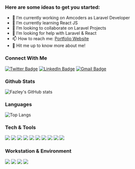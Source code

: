 ### Here are some ideas to get you started: 

- 🔭 I’m currently working on Amcoders as Laravel Developer
- 🌱 I’m currently learning React JS
- 👯 I’m looking to collaborate on Laravel Projects
- 🤔 I’m looking for help with Laravel & React
- 📫 How to reach me: [Portfolio Website](https://fazleyrabbi.me)
- 👋 Hit me up to know more about me! 


### Connect With Me
[![Twitter Badge](https://img.shields.io/badge/Twitter-1DA1F2?style=for-the-badge&logo=twitter&logoColor=white)](https://twitter.com/fazley__rabby)
[![LinkedIn Badge](https://img.shields.io/badge/LinkedIn-0077B5?style=for-the-badge&logo=linkedin&logoColor=white)](https://www.linkedin.com/in/fazley-rabby/)
[![Gmail Badge](https://img.shields.io/badge/Gmail-D14836?style=for-the-badge&logo=gmail&logoColor=white)](mailto:fazley111@gmail.com)


### Github Stats 
![Fazley's GitHub stats](https://github-readme-stats-green-three.vercel.app/api?username=fazleyrabby&count_private=true&theme=tokyonight)

### Languages
![Top Langs](https://github-readme-stats-green-three.vercel.app/api/top-langs/?username=fazleyrabby&layout=compact&theme=tokyonight)

### Tech & Tools
![](https://img.shields.io/badge/HTML-239120?style=for-the-badge&logo=html5&logoColor=white)
![](https://img.shields.io/badge/CSS-239120?&style=for-the-badge&logo=css3&logoColor=white)
![](https://img.shields.io/badge/Bootstrap-563D7C?style=for-the-badge&logo=bootstrap&logoColor=white)
![](https://img.shields.io/badge/JavaScript-F7DF1E?style=for-the-badge&logo=javascript&logoColor=black)
![](https://img.shields.io/badge/PHP-777BB4?style=for-the-badge&logo=php&logoColor=white)
![](https://img.shields.io/badge/MySQL-F05032?style=for-the-badge&logo=mysql&logoColor=white)
![](https://img.shields.io/badge/Laravel-FF2D20?style=for-the-badge&logo=laravel&logoColor=white)
![](https://img.shields.io/badge/Git-F05032?style=for-the-badge&logo=git&logoColor=white)
![](https://img.shields.io/badge/jQuery-0769AD?style=for-the-badge&logo=jquery&logoColor=white)
![](https://img.shields.io/badge/Netlify-00C7B7?style=for-the-badge&logo=netlify&logoColor=white)

### Workstation & Environment
![](https://img.shields.io/badge/Linux-PRIMARY-ED1C24?style=for-the-badge&logo=linux&logoColor=black)
![](https://img.shields.io/badge/Windows-VM-0078D6?style=for-the-badge&logo=windows&logoColor=white)
![](https://img.shields.io/badge/Visual_Studio_Code-0078D4?style=for-the-badge&logo=visual%20studio%20code&logoColor=white)
![](https://img.shields.io/badge/sublime_text-%23575757.svg?&style=for-the-badge&logo=sublime-text&logoColor=important)


